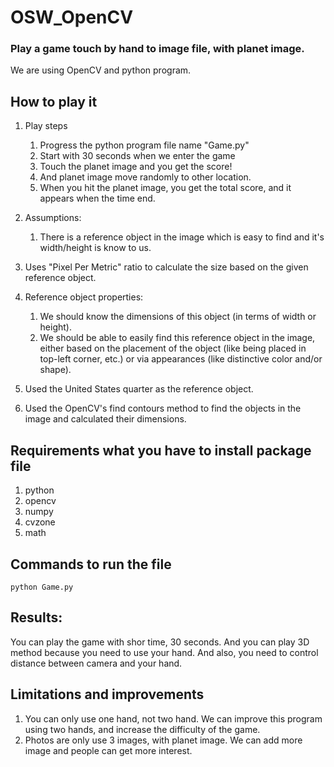 # OSW_OpenCV
### Play a game touch by hand to image file, with planet image.

We are using OpenCV and python program.

## **How to play it**
1. Play steps
    1. Progress the python program file name "Game.py"
    2. Start with 30 seconds when we enter the game
    3. Touch the planet image and you get the score!
    4. And planet image move randomly to other location.
    5. When you hit the planet image, you get the total score, and it appears when the time end.

2. Assumptions:
    1. There is a reference object in the image which is easy to find and it's width/height is know to us.
3. Uses "Pixel Per Metric" ratio to calculate the size based on the given reference object.
4. Reference object properties:
    1. We should know the dimensions of this object (in terms of width or height).
    2. We should be able to easily find this reference object in the image, either based on the placement of the object (like being placed in top-left corner, etc.) or via appearances (like distinctive color and/or shape).
5. Used the United States quarter as the reference object.
6. Used the OpenCV's find contours method to find the objects in the image and calculated their dimensions.

## **Requirements what you have to install package file**
 1. python
 2. opencv
 3. numpy
 4. cvzone
 5. math

## **Commands to run the file**
```
python Game.py
```

## **Results:**
You can play the game with shor time, 30 seconds. And you can play 3D method because you need to use your hand. And also, you need to control distance between camera and your hand.

## **Limitations and improvements**
1. You can only use one hand, not two hand. We can improve this program using two hands, and increase the difficulty of the game.
2. Photos are only use 3 images, with planet image. We can add more image and people can get more interest.